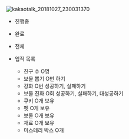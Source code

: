 ![kakaotalk_20181027_230031370](https://user-images.githubusercontent.com/43487873/47605035-352f8600-da3c-11e8-914a-653cee9143dd.jpg)

* 진행중
* 완료
* 전체

* 업적 목록
   * 친구 수 O명
   * 보물 뽑기 O번 하기
   * 강화 O번 성공하기, 실패하기
   * 보물 진화 O회 성공하기, 실패하기, 대성공하기
   * 쿠키 O개 보유
   * 펫 O개 보유
   * 보물 O개 보유
   * 재료 O개 보유
   * 미스테리 박스 O개 
